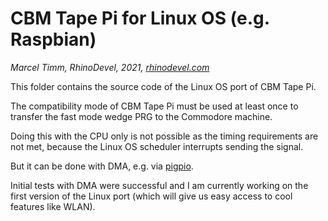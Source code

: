# CBM Tape Pi for Linux OS (e.g. Raspbian)
*Marcel Timm, RhinoDevel, 2021, [rhinodevel.com](http://rhinodevel.com/)*

This folder contains the source code of the Linux OS port of CBM Tape Pi.

The compatibility mode of CBM Tape Pi must be used at least once to transfer the
fast mode wedge PRG to the Commodore machine.

Doing this with the CPU only is not possible as the timing requirements are not
met, because the Linux OS scheduler interrupts sending the signal.

But it can be done with DMA, e.g. via [pigpio](http://abyz.me.uk/rpi/pigpio/).

Initial tests with DMA were successful and I am currently working on the first
version of the Linux port (which will give us easy access to cool features like
WLAN).
